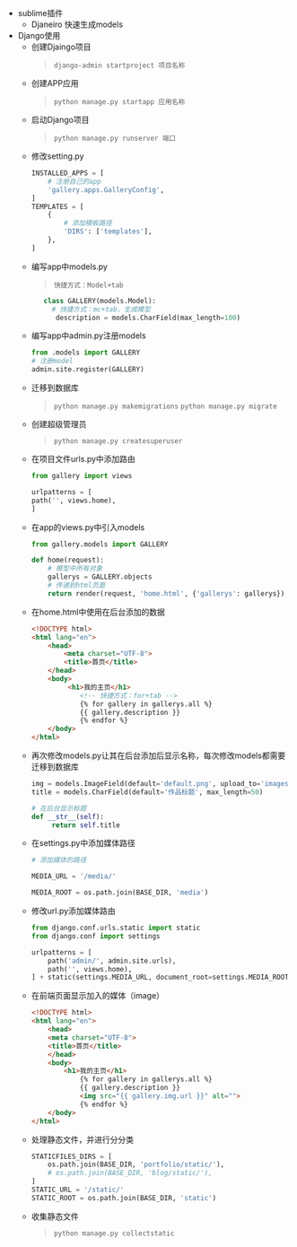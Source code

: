 - sublime插件
    + Djaneiro 快速生成models
- Django使用
    + 创建Djaingo项目
       >`django-admin startproject 项目名称`
    + 创建APP应用
        >`python manage.py startapp 应用名称`
    + 启动Django项目
        >`python manage.py runserver 端口`
    + 修改setting.py
        ```python
        INSTALLED_APPS = [
            # 注册自己的app
            'gallery.apps.GalleryConfig',
        ]
        TEMPLATES = [
            {
                # 添加模板路径
                'DIRS': ['templates'],
            },
        ]
        ```
    + 编写app中models.py
        >`快捷方式：Model+tab`
        ```python
           class GALLERY(models.Model):
             # 快捷方式：mc+tab，生成模型
              description = models.CharField(max_length=100)
        ```
    + 编写app中admin.py注册models
        ```python
        from .models import GALLERY
        # 注册model
        admin.site.register(GALLERY)
        ```
    + 迁移到数据库
        >`python manage.py makemigrations`
        >`python manage.py migrate`
    + 创建超级管理员
        >`python manage.py createsuperuser`
    + 在项目文件urls.py中添加路由
        ```python
        from gallery import views

        urlpatterns = [
        path('', views.home),
        ]

        ```
    + 在app的views.py中引入models
        ```python
        from gallery.models import GALLERY

        def home(request):
            # 模型中所有对象
            gallerys = GALLERY.objects
            # 传递到html页面
            return render(request, 'home.html', {'gallerys': gallerys}) 
        ``` 
    + 在home.html中使用在后台添加的数据
        ```html
        <!DOCTYPE html>
        <html lang="en">
            <head>
                <meta charset="UTF-8">
                <title>首页</title>
            </head>
            <body>
                 <h1>我的主页</h1>
                    <!-- 快捷方式：for+tab -->
                    {% for gallery in gallerys.all %}
                    {{ gallery.description }}
                    {% endfor %}
            </body>
        </html>
        ```
    + 再次修改models.py让其在后台添加后显示名称，每次修改models都需要迁移到数据库
        ```python
        img = models.ImageField(default='default.png', upload_to='images/')
        title = models.CharField(default='作品标题', max_length=50)

        # 在后台显示标题
        def __str__(self):
             return self.title
        ```
    + 在settings.py中添加媒体路径
        ```python
        # 添加媒体的路径

        MEDIA_URL = '/media/'

        MEDIA_ROOT = os.path.join(BASE_DIR, 'media')

        ```
    + 修改url.py添加媒体路由
        ```python
        from django.conf.urls.static import static
        from django.conf import settings

        urlpatterns = [
            path('admin/', admin.site.urls),
            path('', views.home),
        ] + static(settings.MEDIA_URL, document_root=settings.MEDIA_ROOT)
        ```
    + 在前端页面显示加入的媒体（image）
        ```html
        <!DOCTYPE html>
        <html lang="en">
            <head>
            <meta charset="UTF-8">
            <title>首页</title>
            </head>
            <body>
                <h1>我的主页</h1>
                    {% for gallery in gallerys.all %}
                    {{ gallery.description }}
                    <img src="{{ gallery.img.url }}" alt="">
                    {% endfor %}
            </body>
        </html>
        ```
    + 处理静态文件，并进行分分类
        ```python
        STATICFILES_DIRS = [
            os.path.join(BASE_DIR, 'portfolio/static/'),
            # os.path.join(BASE_DIR, 'blog/static/'),
        ]
        STATIC_URL = '/static/'
        STATIC_ROOT = os.path.join(BASE_DIR, 'static')
        ```
    + 收集静态文件
        >`python manage.py collectstatic`